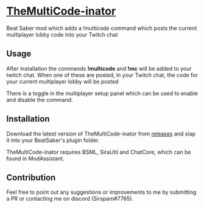 # [TheMultiCode-inator](https://clips.twitch.tv/WealthyHungryAppleBudStar-kwPAcoffd0CAUzdz)
Beat Saber mod which adds a !multicode command which posts the current multiplayer lobby code into your Twitch chat
## Usage
After installation the commands **!multicode** and **!mc** will be added to your twitch chat. When one of these are posted, in your Twitch chat, the code for your current multiplayer lobby will be posted

There is a toggle in the multiplayer setup panel which can be used to enable and disable the command.

## Installation
Download the latest version of TheMultiCode-inator from [releases](https://github.com/Sirspam/TheMultiCode-inator/releases) and slap it into your BeatSaber's plugin folder.

TheMultiCode-inator requires BSML, SiraUtil and ChatCore, which can be found in ModAssistant.
## Contribution
Feel free to point out any suggestions or improvements to me by submitting a PR or contacting me on discord (Sirspam#7765).
